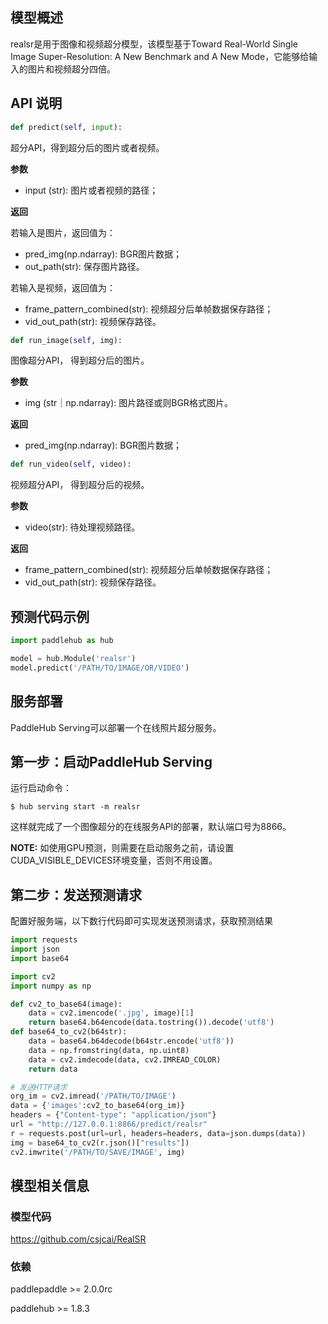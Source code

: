
## 模型概述
realsr是用于图像和视频超分模型，该模型基于Toward Real-World Single Image Super-Resolution: A New Benchmark and A New Mode，它能够给输入的图片和视频超分四倍。

## API 说明

```python
def predict(self, input):
```

超分API，得到超分后的图片或者视频。


**参数**

* input (str): 图片或者视频的路径；

**返回**

若输入是图片，返回值为：
* pred_img(np.ndarray): BGR图片数据；
* out_path(str): 保存图片路径。

若输入是视频，返回值为：
* frame_pattern_combined(str): 视频超分后单帧数据保存路径；
* vid_out_path(str): 视频保存路径。

```python
def run_image(self, img):
```
图像超分API， 得到超分后的图片。

**参数**

* img (str｜np.ndarray): 图片路径或则BGR格式图片。

**返回**

* pred_img(np.ndarray): BGR图片数据；

```python
def run_video(self, video):
```
视频超分API， 得到超分后的视频。

**参数**

* video(str): 待处理视频路径。

**返回**

* frame_pattern_combined(str): 视频超分后单帧数据保存路径；
* vid_out_path(str): 视频保存路径。

## 预测代码示例

```python
import paddlehub as hub

model = hub.Module('realsr')
model.predict('/PATH/TO/IMAGE/OR/VIDEO')
```

## 服务部署

PaddleHub Serving可以部署一个在线照片超分服务。

## 第一步：启动PaddleHub Serving

运行启动命令：
```shell
$ hub serving start -m realsr
```

这样就完成了一个图像超分的在线服务API的部署，默认端口号为8866。

**NOTE:** 如使用GPU预测，则需要在启动服务之前，请设置CUDA\_VISIBLE\_DEVICES环境变量，否则不用设置。

## 第二步：发送预测请求

配置好服务端，以下数行代码即可实现发送预测请求，获取预测结果

```python
import requests
import json
import base64

import cv2
import numpy as np

def cv2_to_base64(image):
    data = cv2.imencode('.jpg', image)[1]
    return base64.b64encode(data.tostring()).decode('utf8')
def base64_to_cv2(b64str):
    data = base64.b64decode(b64str.encode('utf8'))
    data = np.fromstring(data, np.uint8)
    data = cv2.imdecode(data, cv2.IMREAD_COLOR)
    return data

# 发送HTTP请求
org_im = cv2.imread('/PATH/TO/IMAGE')
data = {'images':cv2_to_base64(org_im)}
headers = {"Content-type": "application/json"}
url = "http://127.0.0.1:8866/predict/realsr"
r = requests.post(url=url, headers=headers, data=json.dumps(data))
img = base64_to_cv2(r.json()["results"])
cv2.imwrite('/PATH/TO/SAVE/IMAGE', img)

```

## 模型相关信息

### 模型代码

https://github.com/csjcai/RealSR

### 依赖

paddlepaddle >= 2.0.0rc

paddlehub >= 1.8.3